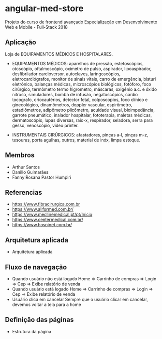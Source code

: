 # angular-med-store
Projeto do curso de frontend avançado Especialização em Desenvolvimento Web e Mobile - Full-Stack 2018

## Aplicação
Loja de EQUIPAMENTOS MÉDICOS E HOSPITALARES.

* EQUIPAMENTOS MÉDICOS: aparelhos de pressão, estetoscópios, otoscópio, oftalmoscópio, oxímetro de pulso, aspirador, lipoaspirador, desfibrilador cardioversor, autoclaves, laringoscópios, eletrocardiógrafos, monitor de sinais vitais, carro de emergência, bisturi eletrônico, balanças médicas, microscópios biológicos, fotóforo, foco cirúrgico, termômetro termo higrometro, máscaras, oxigênio a.c. e óxido nitroso, simuladores, bomba de infusão, negatoscópios, cardio tocografo, criocautérios, detector fetal, colposcopios, foco clínico e ginecológico, dinamômetros, doppler vascular, espirômetro, estadiômetros, adipômetro plicômetro, acuidade visual, bioimpedância, garrote pneumático, inalador hospitalar, fototerapia, maletas médicas, dermatoscópio, lupas diversas, raio-x, respirador, seladora, serra para gesso, venoscópio, video printer.

* INSTRUMENTAIS CIRÚRGICOS: afastadores, pinças a-l, pinças m-z, tesouras, porta agulhas, outros, material de inóx, limpa estoque.

## Membros
* Arthur Santos
* Danillo Guimarães
* Fanny Rosana Pastor Humpiri

## Referencias
* https://www.fibracirurgica.com.br
* https://www.allformed.com.br/
* https://www.medlinemedical.pt/pt/Inicio
* https://www.centermedical.com.br/
* https://www.hospinet.com.br/

## Arquitetura aplicada
* Arquitetura aplicada

## Fluxo de navegação
* Quando usuário não está logado
  Home => Carrinho de compras => Login => Cep => Exibe relatório de venda
* Quando usuário está logado
  Home => Carrinho de compras => Login => Cep => Exibe relatório de venda
* Usuário clica em cancelar
  Sempre que o usuário clicar em cancelar, devemos voltar a tela para a home

## Definição das páginas
* Estrutura da página
